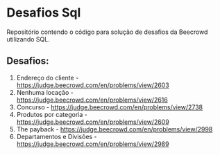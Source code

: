 # Desafios Sql

Repositório contendo o código para solução de desafios da Beecrowd utilizando SQL.

## Desafios:

1. Endereço do cliente - https://judge.beecrowd.com/en/problems/view/2603
2. Nenhuma locação - https://judge.beecrowd.com/en/problems/view/2616
3. Concurso - https://judge.beecrowd.com/en/problems/view/2738
4. Produtos por categoria - https://judge.beecrowd.com/en/problems/view/2609
5. The payback - https://judge.beecrowd.com/en/problems/view/2998
6. Departamentos e Divisões - https://judge.beecrowd.com/en/problems/view/2989